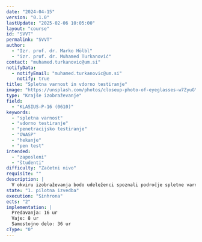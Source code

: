 ```yaml
---
date: "2024-04-15"
version: "0.1.0"
lastUpdate: "2025-02-06 10:05:00"
layout: "course"
id: "SVVT"
permalink: "SVVT"
author:
  - "Izr. prof. dr. Marko Hölbl"
  - "izr. prof. dr. Muhamed Turkanović"
contact: "muhamed.turkanovic@um.si"
notifyData:
  - notifyEmail: "muhamed.turkanovic@um.si"
    notify: true
title: "Spletna varnost in vdorno testiranje"
image: "https://unsplash.com/photos/closeup-photo-of-eyeglasses-w7ZyuGYNpRQ"
type: "Krajše izobraževanje"
field:
  - "KLASIUS-P-16 (0610)"
keywords:
  - "spletna varnost"
  - "vdorno testiranje"
  - "penetracijsko testiranje"
  - "OWASP"
  - "hekanje"
  - "pen test"
intended:
  - "zaposleni"
  - "študenti"
difficulty: "Začetni nivo"
requisite: ""
description: |
  V okviru izobraževanja bodo udeleženci spoznali področje spletne varnosti in vdornega (penetracijskega) testiranja. Predstavljena bodo načela etičnega hekanja ter s tem povezane faze etičnega hekanja, procesi, orodja in ogrodja za izvedbo le tega. Fokus bo vdorno testiranje povezano s spletnimi aplikacijami, pri čemer pa bo predstavljeno tudi izvidništvo, skeniranje omrežja, sistemsko vdiranje, itn. V drugem delu bodo predstavljena načela spletne varnosti z vidika odjemalca, strežnika in komunikacijske povezave. Kot eden ključnih vidikov spletne varnosti bo obravnavan spletni varnostni model in njegovi gradniki (SOP, CSP, SRI, CORS), ki zagotavlja varnost na strani odjemalca. Prav tako bo predstavljen strežniški del spletne varnosti preko seznama najbolj pogostih ranljivosti (OWASP Top 10). Pri tem bodo obravnavane omenjene ranljivosti in kako se pred njimi zaščititi. Del tečaja bo tudi namenjen mehanizmom varovanja komunikacijske povezave med strežnikom in odjemalcev, kar je mogoče s pomočjo varnostnega protokola HTTPS in ustreznega upravljanja sej.
state: "1. pilotna izvedba"
execution: "Sinhrona"
ects: "2"
implementation: |
  Predavanja: 16 ur
  Vaje: 8 ur
  Samostojno delo: 36 ur
cType: "0"
---
```

